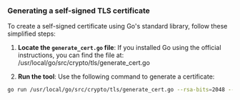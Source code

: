 ### Generating a self-signed TLS certificate

To create a self-signed certificate using Go's standard library, follow these simplified steps:

1. **Locate the `generate_cert.go` file**:
   If you installed Go using the official instructions, you can find the file at:
     /usr/local/go/src/crypto/tls/generate_cert.go

3. **Run the tool**:
Use the following command to generate a certificate:
```bash
go run /usr/local/go/src/crypto/tls/generate_cert.go --rsa-bits=2048 --host=localhost
